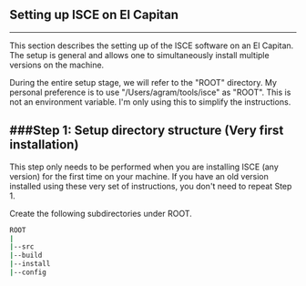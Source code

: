 ## Setting up ISCE on El Capitan
------

This section describes the setting up of the ISCE software on an El Capitan.
The setup is general and allows one to simultaneously install multiple versions on the machine.


During the entire setup stage, we will refer to the "ROOT" directory.
My personal preference is to use "/Users/agram/tools/isce" as "ROOT".
This is not an environment variable. I'm only using this to simplify the instructions.


###Step 1: Setup directory structure (Very first installation)
---------------------------------------------------------

This step only needs to be performed when you are installing ISCE (any version) for the first time on your machine. If you have an old version installed using these very set of instructions, you don't need to repeat Step 1.

Create the following subdirectories under ROOT.
```bash
ROOT
|
|--src
|--build
|--install
|--config 
```
